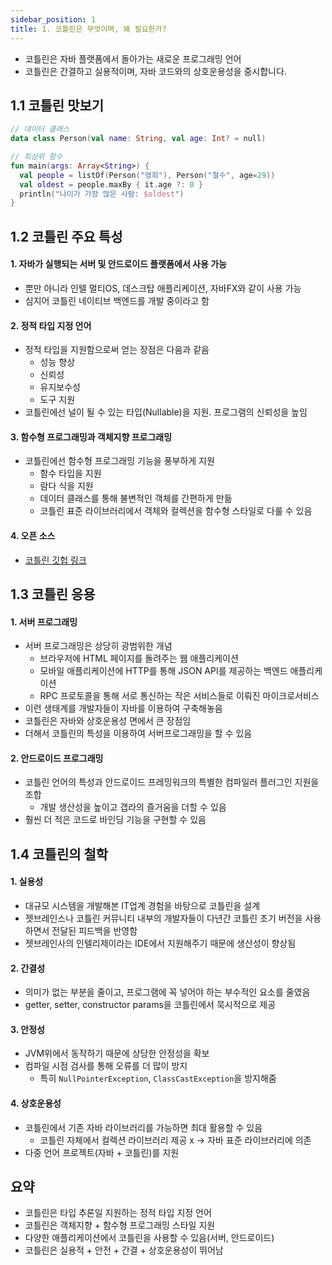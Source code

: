 ```yaml
---
sidebar_position: 1
title: 1. 코틀린은 무엇이며, 왜 필요한가?
---
```


- 코틀린은 자바 플랫폼에서 돌아가는 새로운 프로그래밍 언어
- 코틀린은 간결하고 실용적이며, 자바 코드와의 상호운용성을 중시합니다.

## 1.1 코틀린 맛보기
```kotlin
// 데이터 클래스
data class Person(val name: String, val age: Int? = null)

// 최상위 함수
fun main(args: Array<String>) {
  val people = listOf(Person("영희"), Person("철수", age=29))
  val oldest = people.maxBy { it.age ?: 0 }
  println("나이가 가장 많은 사람: $oldest")
}
```

## 1.2 코틀린 주요 특성

#### 1. 자바가 실행되는 서버 및 안드로이드 플랫폼에서 사용 가능
- 뿐만 아니라 인텔 멀티OS, 데스크탑 애플리케이션, 자바FX와 같이 사용 가능
- 심지어 코틀린 네이티브 백엔드를 개발 중이라고 함
#### 2. 정적 타입 지정 언어
- 정적 타입을 지원함으로써 얻는 장점은 다음과 같음
  - 성능 향상
  - 신뢰성
  - 유지보수성
  - 도구 지원
- 코틀린에선 널이 될 수 있는 타입(Nullable)을 지원. 프로그램의 신뢰성을 높임
#### 3. 함수형 프로그래밍과 객체지향 프로그래밍
- 코틀린에선 함수형 프로그래밍 기능을 풍부하게 지원
  - 함수 타입을 지원
  - 람다 식을 지원
  - 데이터 클래스를 통해 불변적인 객체를 간편하게 만듦
  - 코틀린 표준 라이브러리에서 객체와 컬렉션을 함수형 스타일로 다룰 수 있음
#### 4. 오픈 소스
- [코틀린 깃헙 링크](https://github.com/JetBrains/kotlin)

## 1.3 코틀린 응용
#### 1. 서버 프로그래밍
- 서버 프로그래밍은 상당히 광범위한 개념
  - 브라우저에 HTML 페이지를 돌려주는 웹 애플리케이션
  - 모바일 애플리케이션에 HTTP를 통해 JSON API를 제공하는 백엔드 애플리케이션
  - RPC 프로토콜을 통해 서로 통신하는 작은 서비스들로 이뤄진 마이크로서비스
- 이런 생태계를 개발자들이 자바를 이용하여 구축해놓음
- 코틀린은 자바와 상호운용성 면에서 큰 장점임
- 더해서 코틀린의 특성을 이용하여 서버프로그래밍을 할 수 있음
#### 2. 안드로이드 프로그래밍
- 코틀린 언어의 특성과 안드로이드 프레밍워크의 특별한 컴파일러 플러그인 지원을 조합
  - 개발 생산성을 높이고 갭라의 즐거움을 더할 수 있음
- 훨씬 더 적은 코드로 바인딩 기능을 구현할 수 있음

## 1.4 코틀린의 철학
#### 1. 실용성

- 대규모 시스템을 개발해본 IT업계 경험을 바탕으로 코틀린을 설계
- 젯브레인스나 코틀린 커뮤니티 내부의 개발자들이 다년간 코틀린 초기 버전을 사용하면서 전달된 피드백을 반영함
- 젯브레인사의 인텔리제이라는 IDE에서 지원해주기 때문에 생산성이 향상됨

#### 2. 간결성
- 의미가 없는 부분을 줄이고, 프로그램에 꼭 넣어야 하는 부수적인 요소를 줄였음
- getter, setter, constructor params을 코틀린에서 묵시적으로 제공

#### 3. 안정성
- JVM위에서 동작하기 때문에 상당한 안정성을 확보 
- 컴파일 시점 검사를 통해 오류를 더 많이 방지
  - 특히 `NullPointerException`, `ClassCastException`을 방지해줌

#### 4. 상호운용성
- 코틀린에서 기존 자바 라이브러리를 가능하면 최대 활용할 수 있음
  - 코틀린 자체에서 컬렉션 라이브러리 제공 x -> 자바 표준 라이브러리에 의존
- 다중 언어 프로젝트(자바 + 코틀린)를 지원

## 요약
- 코틀린은 타입 추론일 지원하는 정적 타입 지정 언어
- 코틀린은 객체지향 + 함수형 프로그래밍 스타일 지원
- 다양한 애플리케이션에서 코틀린을 사용할 수 있음(서버, 안드로이드)
- 코틀린은 실용적 + 안전 + 간결 + 상호운용성이 뛰어남